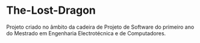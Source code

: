 # The-Lost-Dragon

Projeto criado no âmbito da cadeira de Projeto de Software do primeiro ano do Mestrado em Engenharia Electrotécnica e de Computadores.
